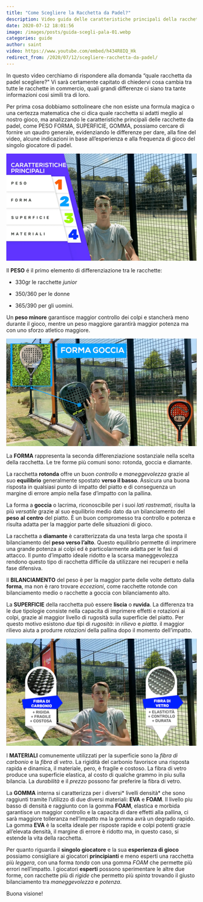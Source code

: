 ```yaml
---
title: "Come Scegliere la Racchetta da Padel?"
description: Video guida delle caratteristiche principali della racchetta da paddle, forniamo alcuni consigli analizzando il peso, la forma, la superficie e i materiali dello strumento. Guidiamo infine la scelta della pala di padel.
date: 2020-07-12 18:01:56
image: /images/posts/guida-scegli-pala-01.webp
categories: guide
author: saint
video: https://www.youtube.com/embed/h434R8IQ_Hk
redirect_from: /2020/07/12/scegliere-racchetta-da-padel/
---
```


In questo video cerchiamo di rispondere alla domanda “quale racchetta da padel scegliere?" Vi sarà certamente capitato di chiedervi cosa cambia tra tutte le racchette in commercio, quali grandi differenze ci siano tra tante informazioni cosi simili tra di loro.

Per prima cosa dobbiamo sottolineare che non esiste una formula magica o una certezza matematica che ci dica quale racchetta si adatti meglio al nostro gioco, ma analizzando le caratteristiche principali delle racchette da padel, come PESO FORMA, SUPERFICIE, GOMMA, possiamo cercare di fornire un qaudro generale, evidenziando le differenze per dare, alla fine del video, alcune indicazioni in base all’esperienza e alla frequenza di gioco del singolo giocatore di padel.

![scegli racchetta pala padel paddle consigli peso forma goccia diamante rotonda carbonio superficie ruvida liscia piatta 2020](/images/posts/guida-scegli-pala-02.png)

Il **PESO** é il primo elemento di differenziazione tra le racchette:

- 330gr le racchette *junior*

- 350/360 per le donne

- 365/390 per gli uomini. 

Un **peso minore** garantisce maggior controllo dei colpi e stancherà meno durante il gioco, mentre un peso maggiore garantirà maggior potenza ma con uno sforzo atletico maggiore.

![scegli racchetta pala padel paddle consigli peso forma goccia diamante rotonda carbonio superficie ruvida liscia piatta 2020](/images/posts/guida-scegli-pala-03.png)

La **FORMA** rappresenta la seconda differenziazione sostanziale nella scelta della racchetta. Le tre forme più comuni sono: rotonda, goccia e diamante. 

La racchetta **rotonda** offre un buon *controllo* e *maneggevolezza* grazie al suo **equilibrio** generalmente spostato **verso il basso**. Assicura una buona risposta in qualsiasi punto di impatto del piatto e di conseguenza un margine di errore ampio nella fase d’impatto con la pallina.

La forma a **goccia** o lacrima, riconoscibile per i suoi *lati* *rastremati*, risulta la più *versatile* grazie al suo equilibrio medio dato da un bilanciamento del **peso** **al** **centro** del piatto. È un buon compromesso tra controllo e potenza e risulta adatta per la maggior parte delle situazioni di gioco.

La racchetta a **diamante** è caratterizzata da una testa larga che sposta il bilanciamento del **peso verso l’alto**. Questo equilibrio permette di imprimere una grande potenza ai colpi ed è particolarmente adatta per le fasi di attacco. Il punto d’impatto ideale ridotto e la scarsa maneggevolezza rendono questo tipo di racchetta difficile da utilizzare nei recuperi e nella fase difensiva.

Il **BILANCIAMENTO** del peso è per la maggior parte delle volte dettato dalla **forma**, ma non è raro trovare *eccezioni*, come racchette rotonde con bilanciamento medio o racchette a goccia con bilanciamento alto.

La **SUPERFICIE** della racchetta può essere **liscia** o **ruvida**. La differenza tra le due tipologie consiste nella capacita di imprimere effetti e rotazioni ai colpi, grazie al maggior livello di rugosità sulla superficie del piatto. Per questo motivo esistono *due* tipi di *rugosità*: in *rilievo* e *piatta*. il maggior rilievo aiuta a produrre *rotazioni* della pallina dopo il momento dell’impatto.

![scegli racchetta pala padel paddle consigli peso forma goccia diamante rotonda carbonio superficie ruvida liscia piatta 2020](/images/posts/guida-scegli-pala-04.png)

I **MATERIALI** comunemente utilizzati per la superficie sono la *fibra di carbonio* e la *fibra di vetro*. La rigidità del carbonio favorisce una risposta rapida e dinamica, il materiale, pero, è fragile e costoso. La fibra di vetro produce una superficie elastica, al costo di qualche grammo in piu sulla bilancia. La *durabilità* e il *prezzo* possono far preferire la fibra di vetro.

La **GOMMA** interna si caratterizza per i diversi* livelli densità* che sono raggiunti tramite l’utilizzo di due diversi materiali: **EVA** e **FOAM**. Il livello piu basso di densità e raggiunto con la gomma **FOAM**, elastica e morbida garantisce un maggior controllo e la capacita di dare effetti alla pallina, ci sarà maggiore tolleranza nell’impatto ma la gomma avrà un degrado rapido. La gomma **EVA** è la scelta ideale per risposte rapide e colpi potenti grazie all’elevata densità, il margine di errore è ridotto ma, in questo caso, si estende la vita della racchetta.

Per quanto riguarda il **singolo giocatore** e la sua **esperienza di gioco** possiamo consigliare ai giocatori **principianti** e meno esperti una racchetta più *leggera*, con una forma *tonda* con una gomma *FOAM* che permette più errori nell’impatto. I giocatori **esperti** possono sperimentare le altre due forme, con racchette più di *rigide* che permetto più *spinta* trovando il giusto bilanciamento tra *maneggevolezza* e *potenza*.

Buona visione! 
